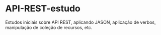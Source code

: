 # API-REST-estudo
Estudos iniciais sobre API REST, aplicando JASON, aplicação de verbos, manipulação de coleção de recursos, etc.
